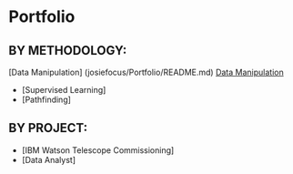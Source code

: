 # Portfolio

## BY METHODOLOGY:
[Data Manipulation] (josiefocus/Portfolio/README.md)
[Data Manipulation](josiefocus/Portfolio/README.md)
+ [Supervised Learning]
+ [Pathfinding]

## BY PROJECT:
+ [IBM Watson Telescope Commissioning]
+ [Data Analyst]
